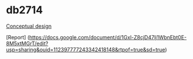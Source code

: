 # db2714
[Conceptual design](https://drive.google.com/file/d/1yP5RppW-Wa8zR5FXZkg-6Ez6XsnjbqeP/view?usp=sharing)

[Report] (https://docs.google.com/document/d/1Gxl-Z8cjD47lj1WbnEbt0E-8M5xtMGrT/edit?usp=sharing&ouid=112397777243342418148&rtpof=true&sd=true)
